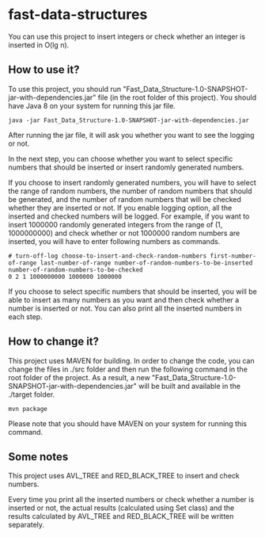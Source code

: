 # fast-data-structures
You can use this project to insert integers or check whether an integer is inserted in O(lg n).
## How to use it?
To use this project, you should run "Fast_Data_Structure-1.0-SNAPSHOT-jar-with-dependencies.jar" file (in the root folder of this project). You should have Java 8 on your system for running this jar file.
```
java -jar Fast_Data_Structure-1.0-SNAPSHOT-jar-with-dependencies.jar
```
After running the jar file, it will ask you whether you want to see the logging or not.

In the next step, you can choose whether you want to select specific numbers that should be inserted or insert randomly generated numbers.

If you choose to insert randomly generated numbers, you will have to select the range of random numbers, the number of random numbers that should be generated, and the number of random numbers that will be checked whether they are inserted or not. If you enable logging option, all the inserted and checked numbers will be logged.
For example, if you want to insert 1000000 randomly generated integers from the range of (1, 1000000000) and check whether or not 1000000 random numbers are inserted, you will have to enter following numbers as commands.
```
# turn-off-log choose-to-insert-and-check-random-numbers first-number-of-range last-number-of-range number-of-random-numbers-to-be-inserted number-of-random-numbers-to-be-checked
0 2 1 1000000000 1000000 1000000
```
If you choose to select specific numbers that should be inserted, you will be able to insert as many numbers as you want and then check whether a number is inserted or not. You can also print all the inserted numbers in each step.

## How to change it?
This project uses MAVEN for building. In order to change the code, you can change the files in ./src folder and then run the following command in the root folder of the project. As a result, a new "Fast_Data_Structure-1.0-SNAPSHOT-jar-with-dependencies.jar" will be built and available in the ./target folder.
```
mvn package
```
Please note that you should have MAVEN on your system for running this command.
## Some notes
This project uses AVL_TREE and RED_BLACK_TREE to insert and check numbers.

Every time you print all the inserted numbers or check whether a number is inserted or not, the actual results (calculated using Set class) and the results calculated by AVL_TREE and RED_BLACK_TREE will be written separately.